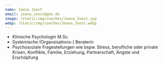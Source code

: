 ```yaml
---
name: Joana Joost
email: joana.joost@gmx.de
image: /static/img/coaches/Joana_Joost.jpg
webp: /static/img/coaches/Joana_Joost.webp
---
```


<ul><li>Klinische Psychologin M.Sc.</li><li>Systemische (Organsisations-) Beraterin</li><li>Psychosoziale Fragestellungen wie bspw. Stress, berufliche oder private Krisen, Konflikte, Familie, Erziehung, Partnerschaft, Ängste und Erschöpfung&nbsp;</li></ul>